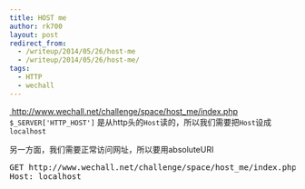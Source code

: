 ```yaml
---
title: HOST me
author: rk700
layout: post
redirect_from: 
  - /writeup/2014/05/26/host-me
  - /writeup/2014/05/26/host-me/
tags:
  - HTTP
  - wechall
---
```

<a href="http://www.wechall.net/challenge/space/host_me/index.php" target="_blank"> http://www.wechall.net/challenge/space/host_me/index.php</a>  
`$_SERVER['HTTP_HOST']` 是从http头的`Host`读的，所以我们需要把`Host`设成`localhost`

另一方面，我们需要正常访问网址，所以要用absoluteURI  
<pre>
GET http://www.wechall.net/challenge/space/host_me/index.php HTTP/1.1
Host: localhost
</pre>
